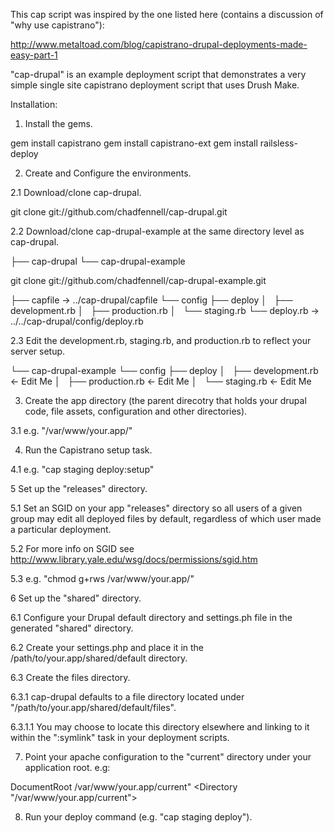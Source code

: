 This cap script was inspired by the one listed here (contains a discussion of "why use capistrano"): 

http://www.metaltoad.com/blog/capistrano-drupal-deployments-made-easy-part-1

"cap-drupal" is an example deployment script that demonstrates a very simple single site capistrano deployment script that uses Drush Make.

Installation: 

1. Install the gems.

gem install capistrano
gem install capistrano-ext
gem install railsless-deploy

2. Create and Configure the environments.

2.1 Download/clone cap-drupal.

git clone git://github.com/chadfennell/cap-drupal.git

2.2 Download/clone cap-drupal-example at the same directory level as cap-drupal.

├── cap-drupal
└── cap-drupal-example

git clone git://github.com/chadfennell/cap-drupal-example.git

├── capfile -> ../cap-drupal/capfile
└── config
    ├── deploy
    │   ├── development.rb
    │   ├── production.rb
    │   └── staging.rb
    └── deploy.rb -> ../../cap-drupal/config/deploy.rb


2.3 Edit the development.rb, staging.rb, and production.rb to reflect your server setup.

└── cap-drupal-example
    └── config
        ├── deploy
        │   ├── development.rb <- Edit Me
        │   ├── production.rb <- Edit Me
        │   └── staging.rb <- Edit Me

3. Create the app directory (the parent direcotry that holds your drupal code, file assets, configuration and other directories).

3.1 e.g. "/var/www/your.app/"

4. Run the Capistrano setup task.

4.1 e.g. "cap staging deploy:setup"

5 Set up the "releases" directory.

5.1 Set an SGID on your app "releases" directory so all users of a given group may edit all deployed files by default, regardless of which user made a particular deployment.

5.2 For more info on SGID see http://www.library.yale.edu/wsg/docs/permissions/sgid.htm

5.3 e.g. "chmod g+rws /var/www/your.app/"

6 Set up the "shared" directory.

6.1 Configure your Drupal default directory and settings.ph file in the generated "shared" directory.

6.2 Create your settings.php and place it in the /path/to/your.app/shared/default directory.
 
6.3 Create the files directory.

6.3.1 cap-drupal defaults to a file directory located under "/path/to/your.app/shared/default/files".

6.3.1.1 You may choose to locate this directory elsewhere and linking to it within the ":symlink" task in your deployment scripts.

7. Point your apache configuration to the "current" directory under your application root. e.g: 

DocumentRoot /var/www/your.app/current"
<Directory "/var/www/your.app/current">

8. Run your deploy command (e.g. "cap staging deploy").
